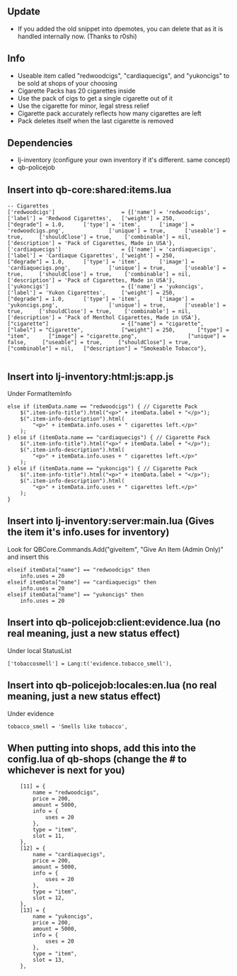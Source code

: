 ## Update
 - If you added the old snippet into dpemotes, you can delete that as it is handled internally now. (Thanks to r0shi)

## Info
- Useable item called "redwoodcigs", "cardiaquecigs", and "yukoncigs" to be sold at shops of your choosing
- Cigarette Packs has 20 cigarettes inside
- Use the pack of cigs to get a single cigarette out of it
- Use the cigarette for minor, legal stress relief
- Cigarette pack accurately reflects how many cigarettes are left
- Pack deletes itself when the last cigarette is removed

## Dependencies
- lj-inventory (configure your own inventory if it's different. same concept)
- qb-policejob

## Insert into qb-core:shared:items.lua
```
-- Cigarettes
['redwoodcigs'] 				 	= {['name'] = 'redwoodcigs', 			['label'] = 'Redwood Cigarettes', 	['weight'] = 250, 		["degrade"] = 1.0,		['type'] = 'item', 		['image'] = 'redwoodcigs.png', 				['unique'] = true, 		['useable'] = true, 	['shouldClose'] = true,	   ['combinable'] = nil,   ['description'] = 'Pack of Cigarettes, Made in USA'},
['cardiaquecigs'] 				 	= {['name'] = 'cardiaquecigs', 			['label'] = 'Cardiaque Cigarettes', ['weight'] = 250, 		["degrade"] = 1.0,		['type'] = 'item', 		['image'] = 'cardiaquecigs.png', 			['unique'] = true, 		['useable'] = true, 	['shouldClose'] = true,	   ['combinable'] = nil,   ['description'] = 'Pack of Cigarettes, Made in USA'},
['yukoncigs'] 				 		= {['name'] = 'yukoncigs', 				['label'] = 'Yukon Cigarettes', 	['weight'] = 250, 		["degrade"] = 1.0,		['type'] = 'item', 		['image'] = 'yukoncigs.png', 				['unique'] = true, 		['useable'] = true, 	['shouldClose'] = true,	   ['combinable'] = nil,   ['description'] = 'Pack of Menthol Cigarettes, Made in USA'},
["cigarette"] 						= {["name"] = "cigarette",  	     	["label"] = "Cigarette",	 		["weight"] = 250, 		["type"] = "item", 		["image"] = "cigarette.png", 				["unique"] = false, 	["useable"] = true, 	["shouldClose"] = true,   	["combinable"] = nil,   ["description"] = "Smokeable Tobacco"},


```

## Insert into lj-inventory:html:js:app.js

Under FormatItemInfo
```
else if (itemData.name == "redwoodcigs") { // Cigarette Pack
    $(".item-info-title").html("<p>" + itemData.label + "</p>");
    $(".item-info-description").html(
        "<p>" + itemData.info.uses + " cigarettes left.</p>"
    );
} else if (itemData.name == "cardiaquecigs") { // Cigarette Pack
    $(".item-info-title").html("<p>" + itemData.label + "</p>");
    $(".item-info-description").html(
        "<p>" + itemData.info.uses + " cigarettes left.</p>"
    );
} else if (itemData.name == "yukoncigs") { // Cigarette Pack
    $(".item-info-title").html("<p>" + itemData.label + "</p>");
    $(".item-info-description").html(
        "<p>" + itemData.info.uses + " cigarettes left.</p>"
    );
}
```

## Insert into lj-inventory:server:main.lua (Gives the item it's info.uses for inventory)
Look for QBCore.Commands.Add("giveitem", "Give An Item (Admin Only)" and insert this
```
elseif itemData["name"] == "redwoodcigs" then
    info.uses = 20
elseif itemData["name"] == "cardiaquecigs" then
    info.uses = 20
elseif itemData["name"] == "yukoncigs" then
    info.uses = 20
```

## Insert into qb-policejob:client:evidence.lua (no real meaning, just a new status effect)

Under local StatusList
```
['tobaccosmell'] = Lang:t('evidence.tobacco_smell'),
```

## Insert into qb-policejob:locales:en.lua (no real meaning, just a new status effect)

Under evidence
```
tobacco_smell = 'Smells like tobacco',
```

## When putting into shops, add this into the config.lua of qb-shops (change the # to whichever is next for you)
```
    [11] = {
        name = "redwoodcigs",
        price = 200,
        amount = 5000,
        info = {
            uses = 20
        },
        type = "item",
        slot = 11,
    },
    [12] = {
        name = "cardiaquecigs",
        price = 200,
        amount = 5000,
        info = {
            uses = 20
        },
        type = "item",
        slot = 12,
    },
    [13] = {
        name = "yukoncigs",
        price = 200,
        amount = 5000,
        info = {
            uses = 20
        },
        type = "item",
        slot = 13,
    },
```
